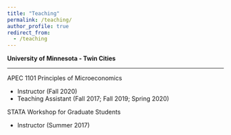 ```yaml
---
title: "Teaching"
permalink: /teaching/
author_profile: true
redirect_from:
  - /teaching
---
```


**University of Minnesota - Twin Cities**

----------------

APEC 1101 Principles of Microeconomics 
- Instructor (Fall 2020)
- Teaching Assistant (Fall 2017; Fall 2019; Spring 2020)

STATA Workshop for Graduate Students
- Instructor (Summer 2017)
